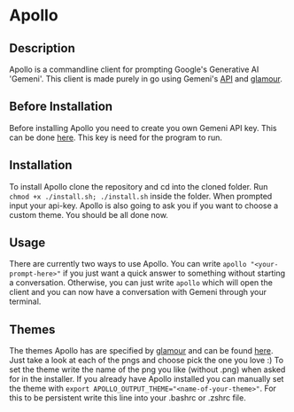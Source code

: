 # Apollo

## Description
Apollo is a commandline client for prompting Google's
Generative AI 'Gemeni'. This client is made purely in go using
Gemeni's [API](https://ai.google.dev/gemini-api) and [glamour](https://github.com/charmbracelet/glamour).

## Before Installation
Before installing Apollo you need to create you own Gemeni API key. 
This can be done [here](https://aistudio.google.com/app/apikey).
This key is need for the program to run.

## Installation
To install Apollo clone the repository and cd into the cloned folder.
Run ``` chmod +x ./install.sh; ./install.sh ``` inside the folder.
When prompted input your api-key.
Apollo is also going to ask you if you want to choose a custom theme.
You should be all done now.

## Usage
There are currently two ways to use Apollo. You can write ``` apollo "<your-prompt-here>" ``` if you just want a quick answer to something without starting a conversation.
Otherwise, you can just write ``` apollo ``` which will open the client and you can now have a conversation with Gemeni through your terminal.

## Themes
The themes Apollo has are specified by [glamour](https://github.com/charmbracelet/glamour) and can be found [here](https://github.com/charmbracelet/glamour/tree/master/styles/gallery).
Just take a look at each of the pngs and choose pick the one you love :)
To set the theme write the name of the png you like (without .png) when asked for in the installer.
If you already have Apollo installed you can manually set the theme with ``` export APOLLO_OUTPUT_THEME="<name-of-your-theme>" ```.
For this to be persistent write this line into your .bashrc or .zshrc file.